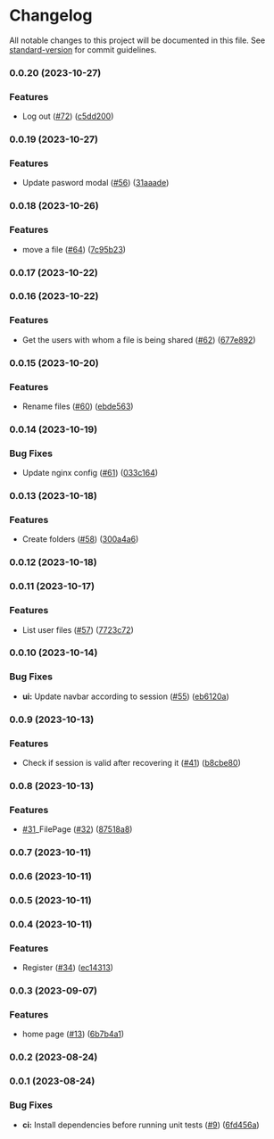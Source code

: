 # Changelog

All notable changes to this project will be documented in this file. See [standard-version](https://github.com/conventional-changelog/standard-version) for commit guidelines.

### 0.0.20 (2023-10-27)


### Features

* Log out ([#72](https://github.com/hawks-atlanta/frontend-react/issues/72)) ([c5dd200](https://github.com/hawks-atlanta/frontend-react/commit/c5dd2004ad767f83954561bdfd913cf87215b0f6))

### 0.0.19 (2023-10-27)


### Features

* Update pasword modal ([#56](https://github.com/hawks-atlanta/frontend-react/issues/56)) ([31aaade](https://github.com/hawks-atlanta/frontend-react/commit/31aaadeda4b01bcfbe42b54119f4c3624939f0df))

### 0.0.18 (2023-10-26)


### Features

* move a file ([#64](https://github.com/hawks-atlanta/frontend-react/issues/64)) ([7c95b23](https://github.com/hawks-atlanta/frontend-react/commit/7c95b23bfcf2fd747c43557174de49d8808b6c39))

### 0.0.17 (2023-10-22)

### 0.0.16 (2023-10-22)


### Features

* Get the users with whom a file is being shared  ([#62](https://github.com/hawks-atlanta/frontend-react/issues/62)) ([677e892](https://github.com/hawks-atlanta/frontend-react/commit/677e892128a89be7a935b960ee483aa0b0d79803))

### 0.0.15 (2023-10-20)


### Features

* Rename files ([#60](https://github.com/hawks-atlanta/frontend-react/issues/60)) ([ebde563](https://github.com/hawks-atlanta/frontend-react/commit/ebde5636956706c0a6f2f2e4d47cff34fd737e72))

### 0.0.14 (2023-10-19)


### Bug Fixes

* Update nginx config ([#61](https://github.com/hawks-atlanta/frontend-react/issues/61)) ([033c164](https://github.com/hawks-atlanta/frontend-react/commit/033c1642d871485f1cc93fc97ae6e6c56f9e17ca))

### 0.0.13 (2023-10-18)


### Features

* Create folders ([#58](https://github.com/hawks-atlanta/frontend-react/issues/58)) ([300a4a6](https://github.com/hawks-atlanta/frontend-react/commit/300a4a6038b915bacafbf21ea9763a875bfb2446))

### 0.0.12 (2023-10-18)

### 0.0.11 (2023-10-17)


### Features

* List user files ([#57](https://github.com/hawks-atlanta/frontend-react/issues/57)) ([7723c72](https://github.com/hawks-atlanta/frontend-react/commit/7723c727df54e62222bbe35648a64d81f3451a8d))

### 0.0.10 (2023-10-14)


### Bug Fixes

* **ui:** Update navbar according to session ([#55](https://github.com/hawks-atlanta/frontend-react/issues/55)) ([eb6120a](https://github.com/hawks-atlanta/frontend-react/commit/eb6120a5c5ad9725135f8bfda6b84617bc1eb6db))

### 0.0.9 (2023-10-13)


### Features

* Check if session is valid after recovering it ([#41](https://github.com/hawks-atlanta/frontend-react/issues/41)) ([b8cbe80](https://github.com/hawks-atlanta/frontend-react/commit/b8cbe804a596ccd87234573201947b68c87ecb4a))

### 0.0.8 (2023-10-13)


### Features

* [#31](https://github.com/hawks-atlanta/frontend-react/issues/31)_FilePage ([#32](https://github.com/hawks-atlanta/frontend-react/issues/32)) ([87518a8](https://github.com/hawks-atlanta/frontend-react/commit/87518a8c860463322501d658b074387fee1eff74))

### 0.0.7 (2023-10-11)

### 0.0.6 (2023-10-11)

### 0.0.5 (2023-10-11)

### 0.0.4 (2023-10-11)


### Features

* Register ([#34](https://github.com/hawks-atlanta/frontend-react/issues/34)) ([ec14313](https://github.com/hawks-atlanta/frontend-react/commit/ec1431351cb06b94d4946c000bee58d835ae71f3))

### 0.0.3 (2023-09-07)


### Features

* home page ([#13](https://github.com/hawks-atlanta/frontend-react/issues/13)) ([6b7b4a1](https://github.com/hawks-atlanta/frontend-react/commit/6b7b4a10fb31cba5bc0f5e30404904cc9cd48200))

### 0.0.2 (2023-08-24)

### 0.0.1 (2023-08-24)


### Bug Fixes

* **ci:** Install dependencies before running unit tests ([#9](https://github.com/hawks-atlanta/frontend-react/issues/9)) ([6fd456a](https://github.com/hawks-atlanta/frontend-react/commit/6fd456a8fd49f774211877ab3ec82400d1eaf9b7))
